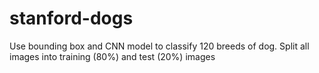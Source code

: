 # stanford-dogs
Use bounding box and CNN model to classify 120 breeds of dog. 
Split all images into training (80%) and test (20%) images
